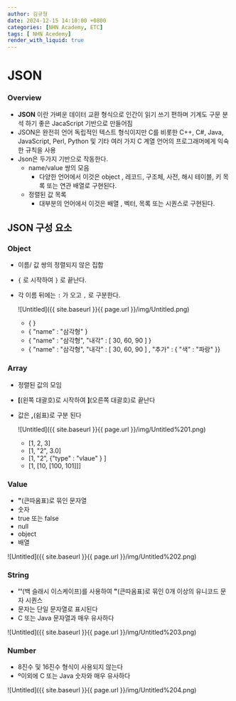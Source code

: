 ```yaml
---
author: 김규형
date: 2024-12-15 14:10:00 +0800
categories: [NHN Academy, ETC]
tags: [ NHN Acedemy]
render_with_liquid: true
---
```


# JSON

### Overview

- **JSON** 이란 가벼운 데이터 교환 형식으로 인간이 읽기 쓰기 편하며 기계도 구문 분석 하기 좋은 JacaScript 기반으로 만들어짐
- JSON은 완전히 언어 독립적인 텍스트 형식이지만 C를 비롯한 C++, C#, Java, JavaScript, Perl, Python 및 기타 여러 가지 C 계열 언어의 프로그래머에게 익숙한 규칙을 사용
- Json은 두가지 기반으로 작동한다.
    - name/value 쌍의 모음
        - 다양한 언어에서 이것은 object , 레코드, 구조체, 사전, 해시 테이블, 키 목록 또는 연관 배열로 구현된다.
    - 정렬된 값 목록
        - 대부분의 언어에서 이것은 배열 , 벡터, 목록 또는 시퀀스로 구현된다.

## JSON 구성 요소

### Object

- 이름/ 값 쌍의 정렬되지 않은 집합
- `{` 로 시작하여 `}` 로 끝난다.
- 각 이름 뒤에는 `:` 가 오고 `,` 로 구분한다.
    
    ![Untitled]({{ site.baseurl }}{{ page.url }}/img/Untitled.png)
    
    - { }
    - { "name" : "삼각형" }
    - { "name" : "삼각형", "내각" : [ 30, 60, 90 ] }
    - { "name" : "삼각형", "내각" : [ 30, 60, 90 ] , "추가" : { "색" : "파랑" }}

### Array

- 정렬된 값의 모임
- **[**(왼쪽 대괄호)로 시작하여 **]**(오른쪽 대괄호)로 끝난다
- 값은 **,**(쉼표)로 구분 된다
    
    ![Untitled]({{ site.baseurl }}{{ page.url }}/img/Untitled%201.png)
    
    - [1, 2, 3]
    - [1, "2", 3.0]
    - [1, "2", {"type" : "vlaue" } ]
    - [1, [10, [100, 101]]]

### Value

- **"**(큰따옴표)로 묶인 문자열
- 숫자
- true 또는 false
- null
- object
- 배열

![Untitled]({{ site.baseurl }}{{ page.url }}/img/Untitled%202.png)

### String

- **'\'**(백 슬래시 이스케이프)를 사용하여 **"**(큰따옴표)로 묶인 0개 이상의 유니코드 문자 시퀀스
- 문자는 단일 문자열로 표시된다
- C 또는 Java 문자열과 매우 유사하다

![Untitled]({{ site.baseurl }}{{ page.url }}/img/Untitled%203.png)

### Number

- 8진수 및 16진수 형식이 사용되지 않는다
- º이외에 C 또는 Java 숫자와 매우 유사하다

![Untitled]({{ site.baseurl }}{{ page.url }}/img/Untitled%204.png)
